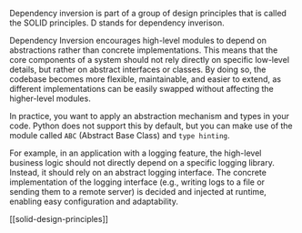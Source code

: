 Dependency inversion is part of a group of design principles that is called the SOLID principles. D stands for dependency inverison. 

Dependency Inversion encourages high-level modules to depend on abstractions rather than concrete implementations. This means that the core components of a system should not rely directly on specific low-level details, but rather on abstract interfaces or classes. By doing so, the codebase becomes more flexible, maintainable, and easier to extend, as different implementations can be easily swapped without affecting the higher-level modules.

In practice, you want to apply an abstraction mechanism and types in your code. Python does not support this by default, but you can make use of the module called `ABC` (Abstract Base Class) and `type hinting`. 

For example, in an application with a logging feature, the high-level business logic should not directly depend on a specific logging library. Instead, it should rely on an abstract logging interface. The concrete implementation of the logging interface (e.g., writing logs to a file or sending them to a remote server) is decided and injected at runtime, enabling easy configuration and adaptability.

[[solid-design-principles]]

